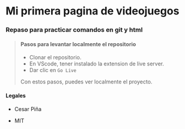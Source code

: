 # Mi primera pagina de videojuegos

### Repaso para practicar comandos en git y html 

> #### Pasos para levantar localmente el repositorio
>
> - Clonar el repositorio.
> - En VScode, tener instalado la extension de live server.
> - Dar clic en ``Go Live`` 
>
>  Con estos pasos, puedes ver localmente el proyecto.

#### Legales

- Cesar Piña

- MIT